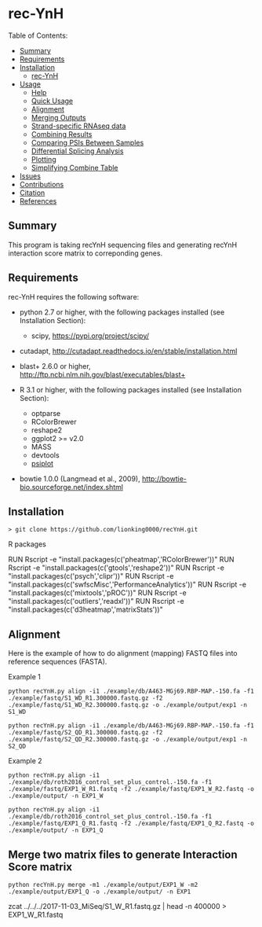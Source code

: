 rec-YnH
==========

Table of Contents:

- [Summary](#summary)
- [Requirements](#requirements)
- [Installation](#installation)
	- [rec-YnH](#vast-tools-1)
- [Usage](#usage)
	- [Help](#help)
	- [Quick Usage](#quick-usage)
	- [Alignment](#alignment)
	- [Merging Outputs](#merging-outputs)
	- [Strand-specific RNAseq data](#strand-specific-rnaseq-data)
	- [Combining Results](#combining-results)
	- [Comparing PSIs Between Samples](#comparing-psis-between-samples)
	- [Differential Splicing Analysis](#differential-splicing-analysis)
	- [Plotting](#plotting)
	- [Simplifying Combine Table](#simplifying-combine-table)
- [Issues](#issues)
- [Contributions](#contributions)
- [Citation](#citation)
- [References](#references)
	
Summary
-------
This program is taking recYnH sequencing files and generating recYnH interaction score matrix to correponding genes.

Requirements
------------

rec-YnH requires the following software:
 * python 2.7 or higher, with the following packages installed (see Installation Section):
   * scipy, https://pypi.org/project/scipy/
 * cutadapt, http://cutadapt.readthedocs.io/en/stable/installation.html
 * blast+ 2.6.0 or higher, http://ftp.ncbi.nlm.nih.gov/blast/executables/blast+
 
 * R 3.1 or higher, with the following packages installed (see Installation Section):
   * optparse
   * RColorBrewer
   * reshape2
   * ggplot2 >= v2.0
   * MASS
   * devtools
   * [psiplot](https://github.com/kcha/psiplot)
 
 * bowtie 1.0.0 (Langmead et al., 2009), http://bowtie-bio.sourceforge.net/index.shtml
 
Installation
------------

~~~~
> git clone https://github.com/lionking0000/recYnH.git
~~~~

R packages

RUN Rscript -e "install.packages(c('pheatmap','RColorBrewer'))"
RUN Rscript -e "install.packages(c('gtools','reshape2'))"
RUN Rscript -e "install.packages(c('psych','clipr'))"
RUN Rscript -e "install.packages(c('swfscMisc','PerformanceAnalytics'))"
RUN Rscript -e "install.packages(c('mixtools','pROC'))"
RUN Rscript -e "install.packages(c('outliers','readxl'))"
RUN Rscript -e "install.packages(c('d3heatmap','matrixStats'))"

Alignment
------------

Here is the example of how to do alignment (mapping) FASTQ files into reference sequences (FASTA).

Example 1
~~~~
python recYnH.py align -i1 ./example/db/A463-MGj69.RBP-MAP.-150.fa -f1 ./example/fastq/S1_WD_R1.300000.fastq.gz -f2 ./example/fastq/S1_WD_R2.300000.fastq.gz -o ./example/output/exp1 -n S1_WD
~~~~
~~~~
python recYnH.py align -i1 ./example/db/A463-MGj69.RBP-MAP.-150.fa -f1 ./example/fastq/S2_QD_R1.300000.fastq.gz -f2 ./example/fastq/S2_QD_R2.300000.fastq.gz -o ./example/output/exp1 -n S2_QD
~~~~

Example 2
~~~~
python recYnH.py align -i1 ./example/db/roth2016_control_set_plus_control.-150.fa -f1 ./example/fastq/EXP1_W_R1.fastq -f2 ./example/fastq/EXP1_W_R2.fastq -o ./example/output/ -n EXP1_W
~~~~

~~~~
python recYnH.py align -i1 ./example/db/roth2016_control_set_plus_control.-150.fa -f1 ./example/fastq/EXP1_Q_R1.fastq -f2 ./example/fastq/EXP1_Q_R2.fastq -o ./example/output/ -n EXP1_Q
~~~~


Merge two matrix files to generate Interaction Score matrix
------------

~~~~
python recYnH.py merge -m1 ./example/output/EXP1_W -m2 ./example/output/EXP1_Q -o ./example/output/ -n EXP1
~~~~

zcat ../../../2017-11-03_MiSeq/S1_W_R1.fastq.gz  | head -n 400000 > EXP1_W_R1.fastq